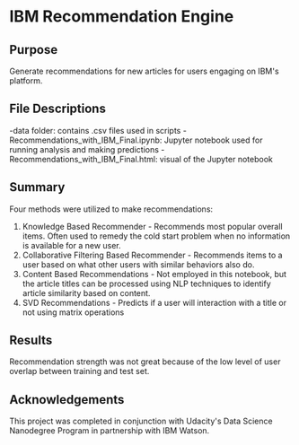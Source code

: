 # IBM Recommendation Engine
 
 ## Purpose
 Generate recommendations for new articles for users engaging on IBM's platform.
 
 ## File Descriptions
 -data folder: contains .csv files used in scripts
 -Recommendations_with_IBM_Final.ipynb: Jupyter notebook used for running analysis and making predictions
 -Recommendations_with_IBM_Final.html: visual of the Jupyter notebook
 
 ## Summary
 Four methods were utilized to make recommendations:
 1.  Knowledge Based Recommender - Recommends most popular overall items.  Often used to remedy the cold start problem when no information is available for a new user.
 2.  Collaborative Filtering Based Recommender - Recommends items to a user based on what other users with similar behaviors also do.
 3.  Content Based Recommendations - Not employed in this notebook, but the article titles can be processed using NLP techniques to identify article similarity based on content.
 4.  SVD Recommendations - Predicts if a user will interaction with a title or not using matrix operations
 
 ## Results 
Recommendation strength was not great because of the low level of user overlap between training and test set.

## Acknowledgements
This project was completed in conjunction with Udacity's Data Science Nanodegree Program in partnership with IBM Watson.
